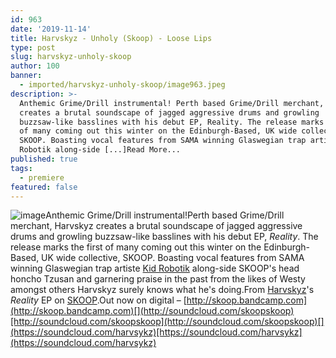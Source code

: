 ```yaml
---
id: 963
date: '2019-11-14'
title: Harvskyz - Unholy (Skoop) - Loose Lips
type: post
slug: harvskyz-unholy-skoop
author: 100
banner:
  - imported/harvskyz-unholy-skoop/image963.jpeg
description: >-
  Anthemic Grime/Drill instrumental! Perth based Grime/Drill merchant, Harvskyz
  creates a brutal soundscape of jagged aggressive drums and growling
  buzzsaw-like basslines with his debut EP, Reality. The release marks the first
  of many coming out this winter on the Edinburgh-Based, UK wide collective,
  SKOOP. Boasting vocal features from SAMA winning Glaswegian trap artiste Kid
  Robotik along-side [...]Read More...
published: true
tags:
  - premiere
featured: false
---
```

![image](../imported/harvskyz-unholy-skoop/image963.jpeg)Anthemic Grime/Drill instrumental!Perth based Grime/Drill merchant, Harvskyz creates a brutal soundscape of jagged aggressive drums and growling buzzsaw-like basslines with his debut EP, _Reality_. The release marks the first of many coming out this winter on the Edinburgh-Based, UK wide collective, SKOOP. Boasting vocal features from SAMA winning Glaswegian trap artiste [Kid Robotik](https://soundcloud.com/kid-robotik) along-side SKOOP's head honcho Tzusan and garnering praise in the past from the likes of Westy amongst others Harvskyz surely knows what he's doing.From [Harvskyz](https://soundcloud.com/harvsykz)'s _Reality_ EP on [SKOOP](http://skoop.bandcamp.com).Out now on digital – [http://skoop.bandcamp.com](http://skoop.bandcamp.com)[](http://soundcloud.com/skoopskoop)[http://soundcloud.com/skoopskoop](http://soundcloud.com/skoopskoop)[](https://soundcloud.com/harvsykz)[https://soundcloud.com/harvsykz](https://soundcloud.com/harvsykz)